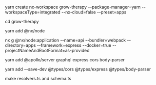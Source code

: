 yarn create nx-workspace grow-therapy --package-manager=yarn --workspaceType=integrated --nx-cloud=false --preset=apps

cd grow-therapy

yarn add @nx/node

nx g @nx/node:application --name=api --bundler=webpack --directory=apps --framework=express --docker=true --projectNameAndRootFormat=as-provided

yarn add @apollo/server graphql express cors body-parser

yarn add --save-dev @types/cors @types/express @types/body-parser

make resolvers.ts and schema.ts

